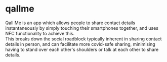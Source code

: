 # qallme
Qall Me is an app which allows people to share contact details instantaneously by simply touching their smartphones together, and uses NFC functionality to achieve this.  
This breaks down the social roadblock typically inherent in sharing contact details in person, and can facilitate more covid-safe sharing, minimising having to stand over each other's shoulders or talk at each other to share details.
